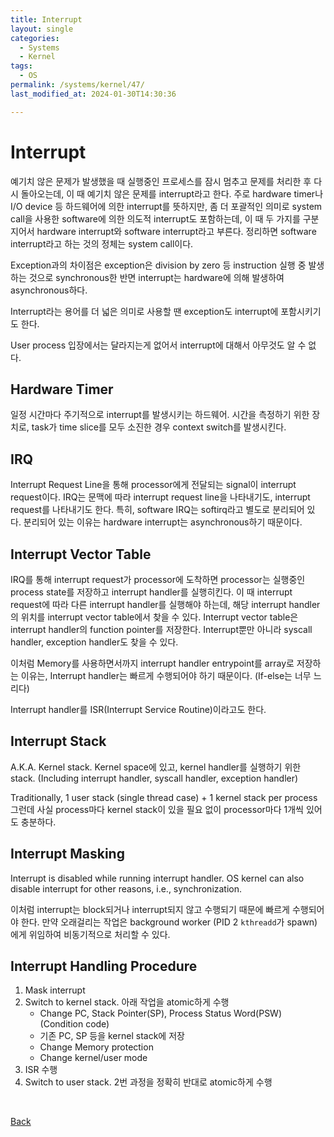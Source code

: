 ```yaml
---
title: Interrupt
layout: single
categories:
  - Systems
  - Kernel
tags:
  - OS
permalink: /systems/kernel/47/
last_modified_at: 2024-01-30T14:30:36

---
```


# Interrupt

예기치 않은 문제가 발생했을 때 실행중인 프로세스를 잠시 멈추고 문제를 처리한 후 다시 돌아오는데,
이 때 예기치 않은 문제를 interrupt라고 한다.
주로 hardware timer나 I/O device 등 하드웨어에 의한 interrupt를 뜻하지만,
좀 더 포괄적인 의미로 system call을 사용한 software에 의한 의도적 interrupt도 포함하는데,
이 때 두 가지를 구분지어서 hardware interrupt와 software interrupt라고 부른다.
정리하면 software interrupt라고 하는 것의 정체는 system call이다.

Exception과의 차이점은 exception은 division by zero 등 instruction 실행 중 발생하는
것으로 synchronous한 반면 interrupt는 hardware에 의해 발생하여 asynchronous하다.

Interrupt라는 용어를 더 넓은 의미로 사용할 땐 exception도 interrupt에 포함시키기도 한다.

User process 입장에서는 달라지는게 없어서 interrupt에 대해서 아무것도 알 수 없다.

## Hardware Timer

일정 시간마다 주기적으로 interrupt를 발생시키는 하드웨어.
시간을 측정하기 위한 장치로, task가 time slice를 모두 소진한 경우 context switch를 발생시킨다.

## IRQ

Interrupt Request Line을 통해 processor에게 전달되는 signal이 interrupt request이다.
IRQ는 문맥에 따라 interrupt request line을 나타내기도,
interrupt request를 나타내기도 한다. 특히, software IRQ는 softirq라고 별도로 분리되어 있다.
분리되어 있는 이유는 hardware interrupt는 asynchronous하기 때문이다.

## Interrupt Vector Table

IRQ를 통해 interrupt request가 processor에 도착하면 processor는 실행중인 process
state를 저장하고 interrupt handler를 실행히킨다.
이 때 interrupt request에 따라 다른 interrupt handler를 실행해야 하는데,
해당 interrupt handler의 위치를 interrupt vector table에서 찾을 수 있다.
Interrupt vector table은 interrupt handler의 function pointer를 저장한다.
Interrupt뿐만 아니라 syscall handler, exception handler도 찾을 수 있다.

이처럼 Memory를 사용하면서까지 interrupt handler entrypoint를 array로 저장하는 이유는,
Interrupt handler는 빠르게 수행되어야 하기 때문이다. (If-else는 너무 느리다)

Interrupt handler를 ISR(Interrupt Service Routine)이라고도 한다.

## Interrupt Stack

A.K.A. Kernel stack.
Kernel space에 있고, kernel handler를 실행하기 위한 stack.
(Including interrupt handler, syscall handler, exception handler)

Traditionally, 1 user stack (single thread case) + 1 kernel stack per process
그런데 사실 process마다 kernel stack이 있을 필요 없이 processor마다 1개씩 있어도 충분하다.

## Interrupt Masking

Interrupt is disabled while running interrupt handler.
OS kernel can also disable interrupt for other reasons, i.e., synchronization.

이처럼 interrupt는 block되거나 interrupt되지 않고 수행되기 때문에 빠르게 수행되어야 한다.
만약 오래걸리는 작업은 background worker (PID 2 `kthreadd`가 spawn)에게 위임하여
비동기적으로 처리할 수 있다.

## Interrupt Handling Procedure

1. Mask interrupt
2. Switch to kernel stack. 아래 작업을 atomic하게 수행
    * Change PC, Stack Pointer(SP), Process Status Word(PSW) (Condition code)
    * 기존 PC, SP 등을 kernel stack에 저장
    * Change Memory protection
    * Change kernel/user mode
3. ISR 수행
4. Switch to user stack. 2번 과정을 정확히 반대로 atomic하게 수행

<br>

[Back](/systems/kernel/)